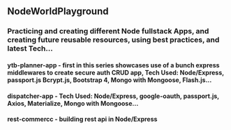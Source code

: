 ## NodeWorldPlayground
### Practicing and creating different Node fullstack Apps, and creating future reusable resources, using best practices, and latest Tech...  

#### ytb-planner-app - first in this series showcases use of a bunch express middlewares to create secure auth CRUD app, Tech Used: Node/Express, passport.js Bcrypt.js, Bootstrap 4, Mongo with Mongoose, Flash.js...

#### dispatcher-app -  Tech Used: Node/Express, google-oauth, passport.js, Axios, Materialize, Mongo with Mongoose...

#### rest-commercc - building rest api in Node/Express
